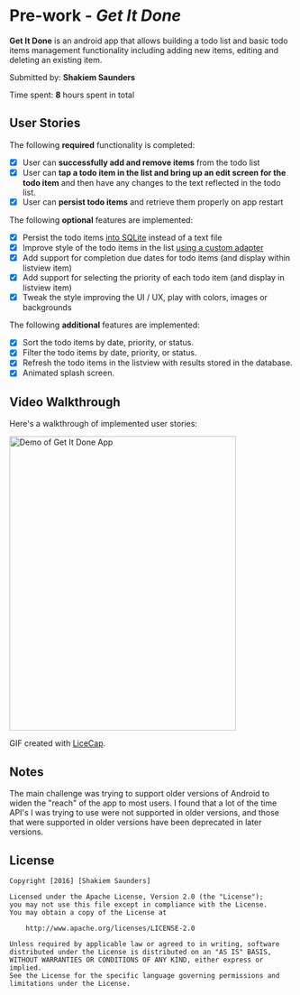 # Pre-work - *Get It Done*

**Get It Done** is an android app that allows building a todo list and basic todo items management functionality including adding new items, editing and deleting an existing item.

Submitted by: **Shakiem Saunders**

Time spent: **8** hours spent in total

## User Stories

The following **required** functionality is completed:

- [x] User can **successfully add and remove items** from the todo list
- [x] User can **tap a todo item in the list and bring up an edit screen for the todo item** and then have any changes to the text reflected in the todo list.
- [x] User can **persist todo items** and retrieve them properly on app restart

The following **optional** features are implemented:

* [x] Persist the todo items [into SQLite](http://guides.codepath.com/android/Persisting-Data-to-the-Device#sqlite) instead of a text file
* [x] Improve style of the todo items in the list [using a custom adapter](http://guides.codepath.com/android/Using-an-ArrayAdapter-with-ListView)
* [x] Add support for completion due dates for todo items (and display within listview item)
* [x] Add support for selecting the priority of each todo item (and display in listview item)
* [x] Tweak the style improving the UI / UX, play with colors, images or backgrounds

The following **additional** features are implemented:

* [x] Sort the todo items by date, priority, or status.
* [x] Filter the todo items by date, priority, or status.
* [x] Refresh the todo items in the listview with results stored in the database.
* [x] Animated splash screen.

## Video Walkthrough 

Here's a walkthrough of implemented user stories:

<img src='http://i.imgur.com/82l1fOy.gif' title='Demo of Get It Done App' width='402' height='522' alt='Demo of Get It Done App' />

GIF created with [LiceCap](http://www.cockos.com/licecap/).

## Notes

The main challenge was trying to support older versions of Android to widen the "reach" of the app to most users.
I found that a lot of the time API's I was trying to use were not supported in older versions, and those that were
supported in older versions have been deprecated in later versions.

## License

    Copyright [2016] [Shakiem Saunders]

    Licensed under the Apache License, Version 2.0 (the "License");
    you may not use this file except in compliance with the License.
    You may obtain a copy of the License at

        http://www.apache.org/licenses/LICENSE-2.0

    Unless required by applicable law or agreed to in writing, software
    distributed under the License is distributed on an "AS IS" BASIS,
    WITHOUT WARRANTIES OR CONDITIONS OF ANY KIND, either express or implied.
    See the License for the specific language governing permissions and
    limitations under the License.
